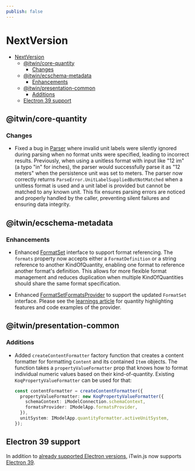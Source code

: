 ```yaml
---
publish: false
---
```


# NextVersion

- [NextVersion](#nextversion)
  - [@itwin/core-quantity](#itwincore-quantity)
    - [Changes](#changes)
  - [@itwin/ecschema-metadata](#itwinecschema-metadata)
    - [Enhancements](#enhancements)
  - [@itwin/presentation-common](#itwinpresentation-common)
    - [Additions](#additions)
  - [Electron 39 support](#electron-39-support)

## @itwin/core-quantity

### Changes

- Fixed a bug in [Parser]($quantity) where invalid unit labels were silently ignored during parsing when no format units were specified, leading to incorrect results. Previously, when using a unitless format with input like "12 im" (a typo "in" for inches), the parser would successfully parse it as "12 meters" when the persistence unit was set to meters. The parser now correctly returns `ParseError.UnitLabelSuppliedButNotMatched` when a unitless format is used and a unit label is provided but cannot be matched to any known unit. This fix ensures parsing errors are noticed and properly handled by the caller, preventing silent failures and ensuring data integrity.

## @itwin/ecschema-metadata

### Enhancements

- Enhanced [FormatSet]($ecschema-metadata) interface to support format referencing. The `formats` property now accepts either a `FormatDefinition` or a string reference to another KindOfQuantity, enabling one format to reference another format's definition. This allows for more flexible format management and reduces duplication when multiple KindOfQuantities should share the same format specification.

- Enhanced [FormatSetFormatsProvider]($ecschema-metadata) to support the updated `FormatSet` interface. Please see the [learnings article](../learning/quantity/index.md) for quantity highlighting features and code examples of the provider.

## @itwin/presentation-common

### Additions

- Added `createContentFormatter` factory function that creates a content formatter for formatting `Content` and its contained `Item` objects. The function takes a `propertyValueFormatter` prop that knows how to format individual numeric values based on their kind-of-quantity. Existing `KoqPropertyValueFormatter` can be used for that:

  ```ts
  const contentFormatter = createContentFormatter({
    propertyValueFormatter: new KoqPropertyValueFormatter({
      schemaContext: iModelConnection.schemaContext,
      formatsProvider: IModelApp.formatsProvider,
    }),
    unitSystem: IModelApp.quantityFormatter.activeUnitSystem,
  });
  ```

## Electron 39 support

In addition to [already supported Electron versions](../learning/SupportedPlatforms.md#electron), iTwin.js now supports [Electron 39](https://www.electronjs.org/blog/electron-39-0).
